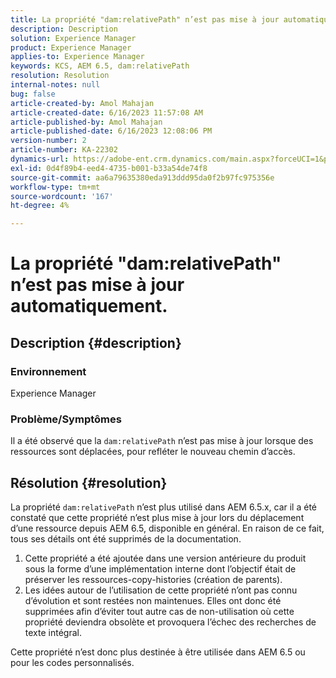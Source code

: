 ```yaml
---
title: La propriété "dam:relativePath" n’est pas mise à jour automatiquement.
description: Description
solution: Experience Manager
product: Experience Manager
applies-to: Experience Manager
keywords: KCS, AEM 6.5, dam:relativePath
resolution: Resolution
internal-notes: null
bug: false
article-created-by: Amol Mahajan
article-created-date: 6/16/2023 11:57:08 AM
article-published-by: Amol Mahajan
article-published-date: 6/16/2023 12:08:06 PM
version-number: 2
article-number: KA-22302
dynamics-url: https://adobe-ent.crm.dynamics.com/main.aspx?forceUCI=1&pagetype=entityrecord&etn=knowledgearticle&id=71837fe5-3c0c-ee11-8f6e-6045bd006704
exl-id: 0d4f89b4-eed4-4735-b001-b33a54de74f8
source-git-commit: aa6a79635380eda913ddd95da0f2b97fc975356e
workflow-type: tm+mt
source-wordcount: '167'
ht-degree: 4%

---
```


# La propriété &quot;dam:relativePath&quot; n’est pas mise à jour automatiquement.

## Description {#description}


### <b>Environnement</b>

Experience Manager



### <b>Problème/Symptômes</b>

Il a été observé que la `dam:relativePath` n’est pas mise à jour lorsque des ressources sont déplacées, pour refléter le nouveau chemin d’accès.


## Résolution {#resolution}


La propriété `dam:relativePath` n’est plus utilisé dans AEM 6.5.x, car il a été constaté que cette propriété n’est plus mise à jour lors du déplacement d’une ressource depuis AEM 6.5, disponible en général. En raison de ce fait, tous ses détails ont été supprimés de la documentation.



1. Cette propriété a été ajoutée dans une version antérieure du produit sous la forme d’une implémentation interne dont l’objectif était de préserver les ressources-copy-histories (création de parents).
2. Les idées autour de l’utilisation de cette propriété n’ont pas connu d’évolution et sont restées non maintenues. Elles ont donc été supprimées afin d’éviter tout autre cas de non-utilisation où cette propriété deviendra obsolète et provoquera l’échec des recherches de texte intégral.


Cette propriété n’est donc plus destinée à être utilisée dans AEM 6.5 ou pour les codes personnalisés.
